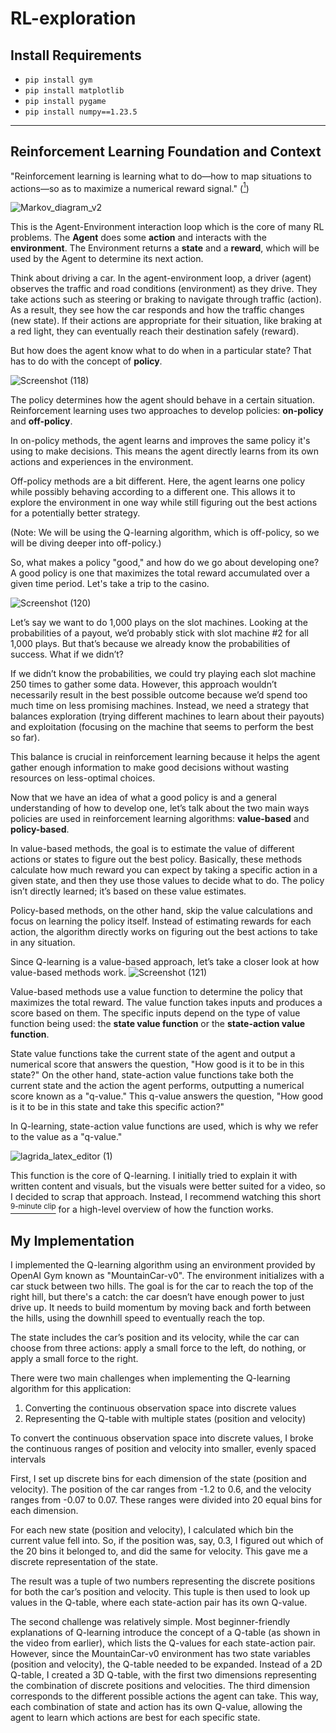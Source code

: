 # RL-exploration

## Install Requirements
- `pip install gym`
- `pip install matplotlib`
- `pip install pygame`
- `pip install numpy==1.23.5`

---

## Reinforcement Learning Foundation and Context

"Reinforcement learning is learning what to do—how to map situations to actions—so as to maximize a numerical reward signal." ([<sup>1</sup>](https://www.youtube.com/watch?v=lfPEJPHUllg&list=PLTl9hO2Oobd9kS--NgVz0EPNyEmygV1Ha&index=1))

![Markov_diagram_v2](https://github.com/user-attachments/assets/eaee46e6-3d67-4a74-bf0f-21e19db2347d)

This is the Agent-Environment interaction loop which is the core of many RL problems. The **Agent** does some **action** and interacts with the **environment**. The Environment returns a **state** and a **reward**, which will be used by the Agent to determine its next action.

Think about driving a car. In the agent-environment loop, a driver (agent) observes the traffic and road conditions (environment) as they drive. They take actions such as steering or braking to navigate through traffic (action). As a result, they see how the car responds and how the traffic changes (new state). If their actions are appropriate for their situation, like braking at a red light, they can eventually reach their destination safely (reward).

But how does the agent know what to do when in a particular state? That has to do with the concept of **policy**.

![Screenshot (118)](https://github.com/user-attachments/assets/9a5f9bab-7acb-4fd1-b3bc-dd35cbd2e1d7)

The policy determines how the agent should behave in a certain situation. Reinforcement learning uses two approaches to develop policies: **on-policy** and **off-policy**.  

In on-policy methods, the agent learns and improves the same policy it's using to make decisions. This means the agent directly learns from its own actions and experiences in the environment.

Off-policy methods are a bit different. Here, the agent learns one policy while possibly behaving according to a different one. This allows it to explore the environment in one way while still figuring out the best actions for a potentially better strategy.

(Note: We will be using the Q-learning algorithm, which is off-policy, so we will be diving deeper into off-policy.)

So, what makes a policy "good," and how do we go about developing one? A good policy is one that maximizes the total reward accumulated over a given time period. Let's take a trip to the casino.

![Screenshot (120)](https://github.com/user-attachments/assets/5313e218-c289-4612-9d8a-c5f27fc58ad7)

Let’s say we want to do 1,000 plays on the slot machines. Looking at the probabilities of a payout, we’d probably stick with slot machine #2 for all 1,000 plays. But that’s because we already know the probabilities of success. What if we didn’t?

If we didn’t know the probabilities, we could try playing each slot machine 250 times to gather some data. However, this approach wouldn’t necessarily result in the best possible outcome because we’d spend too much time on less promising machines. Instead, we need a strategy that balances exploration (trying different machines to learn about their payouts) and exploitation (focusing on the machine that seems to perform the best so far).

This balance is crucial in reinforcement learning because it helps the agent gather enough information to make good decisions without wasting resources on less-optimal choices.

Now that we have an idea of what a good policy is and a general understanding of how to develop one, let’s talk about the two main ways policies are used in reinforcement learning algorithms: **value-based** and **policy-based**.

In value-based methods, the goal is to estimate the value of different actions or states to figure out the best policy. Basically, these methods calculate how much reward you can expect by taking a specific action in a given state, and then they use those values to decide what to do. The policy isn’t directly learned; it’s based on these value estimates.

Policy-based methods, on the other hand, skip the value calculations and focus on learning the policy itself. Instead of estimating rewards for each action, the algorithm directly works on figuring out the best actions to take in any situation.

Since Q-learning is a value-based approach, let’s take a closer look at how value-based methods work.
![Screenshot (121)](https://github.com/user-attachments/assets/b4de98a6-fbf5-4656-bf67-d4461a21bb9d)

Value-based methods use a value function to determine the policy that maximizes the total reward. The value function takes inputs and produces a score based on them. The specific inputs depend on the type of value function being used: the **state value function** or the **state-action value function**.

State value functions take the current state of the agent and output a numerical score that answers the question, "How good is it to be in this state?" On the other hand, state-action value functions take both the current state and the action the agent performs, outputting a numerical score known as a "q-value." This q-value answers the question, "How good is it to be in this state and take this specific action?"

In Q-learning, state-action value functions are used, which is why we refer to the value as a "q-value."

![lagrida_latex_editor (1)](https://github.com/user-attachments/assets/7e2871d6-a43e-438b-bd15-44a53c195a90)

This function is the core of Q-learning. I initially tried to explain it with written content and visuals, but the visuals were better suited for a video, so I decided to scrap that approach. Instead, I recommend watching this short [<sup>9-minute clip</sup>]([https://www.youtube.com/watch?v=lfPEJPHUllg&list=PLTl9hO2Oobd9kS--NgVz0EPNyEmygV1Ha&index=1](https://youtu.be/TiAXhVAZQl8?si=XblpvYOAIfi6DTCs&t=197)) for a high-level overview of how the function works.

## My Implementation

I implemented the Q-learning algorithm using an environment provided by OpenAI Gym known as "MountainCar-v0". The environment initializes with a car stuck between two hills. The goal is for the car to reach the top of the right hill, but there's a catch: the car doesn’t have enough power to just drive up. It needs to build momentum by moving back and forth between the hills, using the downhill speed to eventually reach the top.

The state includes the car’s position and its velocity, while the car can choose from three actions: apply a small force to the left, do nothing, or apply a small force to the right.

There were two main challenges when implementing the Q-learning algorithm for this application:
<ol>
  <li>Converting the continuous observation space into discrete values</li>
  <li>Representing the Q-table with multiple states (position and velocity)</li>
</ol>

To convert the continuous observation space into discrete values, I broke the continuous ranges of position and velocity into smaller, evenly spaced intervals

First, I set up discrete bins for each dimension of the state (position and velocity). The position of the car ranges from -1.2 to 0.6, and the velocity ranges from -0.07 to 0.07. These ranges were divided into 20 equal bins for each dimension.

For each new state (position and velocity), I calculated which bin the current value fell into. So, if the position was, say, 0.3, I figured out which of the 20 bins it belonged to, and did the same for velocity. This gave me a discrete representation of the state.

The result was a tuple of two numbers representing the discrete positions for both the car’s position and velocity. This tuple is then used to look up values in the Q-table, where each state-action pair has its own Q-value.

The second challenge was relatively simple. Most beginner-friendly explanations of Q-learning introduce the concept of a Q-table (as shown in the video from earlier), which lists the Q-values for each state-action pair. However, since the MountainCar-v0 environment has two state variables (position and velocity), the Q-table needed to be expanded. Instead of a 2D Q-table, I created a 3D Q-table, with the first two dimensions representing the combination of discrete positions and velocities. The third dimension corresponds to the different possible actions the agent can take. This way, each combination of state and action has its own Q-value, allowing the agent to learn which actions are best for each specific state.
